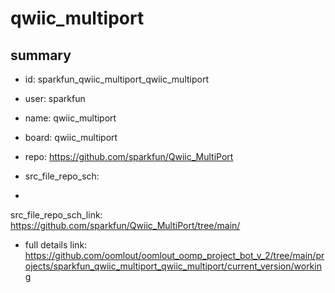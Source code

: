 # qwiic_multiport
 
## summary 
* id: sparkfun_qwiic_multiport_qwiic_multiport
* user: sparkfun
* name: qwiic_multiport
* board: qwiic_multiport
* repo: https://github.com/sparkfun/Qwiic_MultiPort



* src_file_repo_sch: 
*
 src_file_repo_sch_link: https://github.com/sparkfun/Qwiic_MultiPort/tree/main/
* full details link: https://github.com/oomlout/oomlout_oomp_project_bot_v_2/tree/main/projects/sparkfun_qwiic_multiport_qwiic_multiport/current_version/working  






